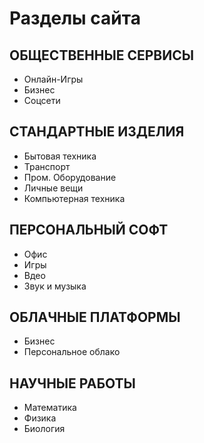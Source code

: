 # Разделы сайта

## ОБЩЕСТВЕННЫЕ СЕРВИСЫ
- Онлайн-Игры
- Бизнес
- Соцсети

## СТАНДАРТНЫЕ ИЗДЕЛИЯ
- Бытовая техника
- Транспорт
- Пром. Оборудование
- Личные вещи
- Компьютерная техника

## ПЕРСОНАЛЬНЫЙ СОФТ
- Офис 
- Игры
- Вдео
- Звук и музыка

## ОБЛАЧНЫЕ ПЛАТФОРМЫ
- Бизнес
- Персональное облако

## НАУЧНЫЕ РАБОТЫ
- Математика
- Физика
- Биология
